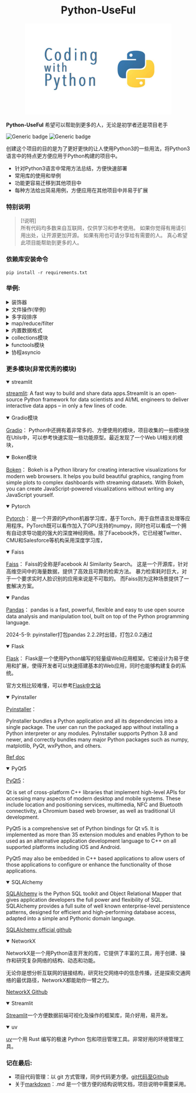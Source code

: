 
 # <center>Python-UseFul<center/>
<p align = "center"> 
<img src="./Image/python.jpg" ”height = “200 width="400" >
</p>

**Python-UseFul** 希望可以帮助到更多的人，无论是初学者还是项目老手

![Generic badge](https://img.shields.io/badge/Python-v3-blue.svg) ![Generic badge](https://img.shields.io/badge/pip-v3-red.svg)

创建这个项目的目的是为了更好更快的让人使用Python3的一些用法，将Python3语言中的特点更方便应用于Python构建的项目中。  
- 针对Python3语言中常用方法总结，方便快速部署  
- 常用库的使用和举例  
- 功能更容易迁移到其他项目中 
- 每种方法给出简易用例，方便应用在其他项目中并易于扩展

### 特别说明
> [!说明]\
> 所有代码均多数来自互联网，仅供学习和参考使用。
> 如果你觉得有用请引用出处，让开源更加开源。
> 如果有用也可请分享给有需要的人。
> 真心希望此项目能帮助到更多的人。
>


### 依赖库安装命令
```shell
pip install -r requirements.txt
```

### 举例:
<details>
<summary>装饰器</summary>

```python
import time

# 计时函数装饰器
def timer(func):
    def wrapper(*args, **kwargs):
        start_time = time.time()
        result = func(*args, **kwargs)
        end_time = time.time()
        print(f"{func.__name__} took {end_time - start_time:.2f} seconds to "
              "execute.")
        return result
    return wrapper

# 测试计时
@timer
def test_record_runtime():
    s = 0
    for i in range(100000):
        s += 1


if __name__ == '__main__':
    test_record_runtime()
```
</details>

<details>
<summary>文件操作(举例)</summary>

```python
import os
import shutil
from tqdm import tqdm
from enum import Enum


class File_Type(Enum):
    ...


class File_OP():
    ...


# 测试一
def test_findfile():
    ...


# 测试二
def test_copyfiles():
    ...


if __name__ == '__main__':
    test_findfile()
    test_copyfiles()
```
</details>

<details>
<summary>多字段排序</summary>

```python
some code ...
```
</details>

<details>
<summary>map/reduce/filter</summary>

```python
some code ...
```
</details>

<details>
<summary>内置数据格式</summary>

```python
some code ...
```
</details>

<details>
<summary>collections模块</summary>
一定要像熟悉内置关键词一样熟悉的模块

```python
some code ...
```
</details>

<details>
<summary>functools模块</summary>
一定要像熟悉内置关键词一样熟悉的模块

```python
some code ...
```
</details>

 
<details>
<summary>协程asyncio</summary>
python3的功能，以python3.8为例，python3.10之后取消yield实现协程功能。

```python
some code ...
```
</details>

### 更多模块(非常优秀的模块)

<details open>
<summary>
streamlit
</summary>

[streamlit](https://streamlit.io/): A fast way to build and share data apps.Streamlit is an open-source Python framework for data scientists and AI/ML engineers to deliver interactive data apps – in only a few lines of code.

<details open>
<summary>
Gradio模块
</summary>

[Gradio](https://www.gradio.app/ "Gradio 方便部署你的Web UI快速展示后端功能")：
Python中还拥有着非常多的、方便使用的模块，项目收集的一些模块放在Utils中，可以参考快速实现一些功能原型。最近发现了一个Web UI相关的模块，

</details>

<details open>
<summary>
Boken模块
</summary>

[Boken](https://docs.bokeh.org/en/latest/docs/user_guide.html#userguide "交互式可视化web图表")：
Bokeh is a Python library for creating interactive visualizations for modern web browsers. It helps you build beautiful graphics, ranging from simple plots to complex dashboards with streaming datasets. With Bokeh, you can create JavaScript-powered visualizations without writing any JavaScript yourself.
</details>

<details open>
<summary>Pytorch</summary>

[Pytorch](https://pytorch.org  "交互式可视化web图表")：
是一个开源的Python机器学习库，基于Torch，用于自然语言处理等应用程序。PyTorch既可以看作加入了GPU支持的numpy，同时也可以看成一个拥有自动求导功能的强大的深度神经网络。除了Facebook外，它已经被Twitter、CMU和Salesforce等机构采用深度学习库，
</details>

<details open>
<summary>Faiss</summary>

[Faiss](https://github.com/facebookresearch/faiss "高效向量检索")：
Faiss的全称是Facebook AI Similarity Search。
这是一个开源库，针对高维空间中的海量数据，提供了高效且可靠的检索方法。
暴力检索耗时巨大，对于一个要求实时人脸识别的应用来说是不可取的。
而Faiss则为这种场景提供了一套解决方案。

</details>

<details open>
<summary>Pandas</summary>

[Pandas](https://pandas.pydata.org/ "高效数据处理库")：
pandas is a fast, powerful, flexible and easy to use open source data analysis and manipulation tool,
built on top of the Python programming language.

2024-5-9: pyinstaller打包pandas 2.2.2时出错，打包2.0.2通过

</details>

<details open>
<summary>Flask</summary>

[Flask](https://flask.palletsprojects.com/en/3.0.x/ "web服务端框架")：
Flask是一个使用Python编写的轻量级Web应用框架。它被设计为易于使用和扩展，使得开发者可以快速搭建基本的Web应用，同时也能够构建复杂的系统。

官方文档比较难懂，可以参考[Flask中文站](https://flask.github.net.cn/)

</details>

<details open>
<summary>Pyinstaller</summary>

[Pyinstaller](https://pyinstaller.org/ "桌面打包应用")：

PyInstaller bundles a Python application and all its dependencies into a single package. The user can run the packaged app without installing a Python interpreter or any modules. PyInstaller supports Python 3.8 and newer, and correctly bundles many major Python packages such as numpy, matplotlib, PyQt, wxPython, and others.

[Ref doc](https://pyinstaller.org/en/stable/)

</details>

<details open>
<summary>PyQt5</summary>

[PyQt5](https://www.riverbankcomputing.com/software/pyqt/ "跨平台桌面级应用")：

Qt is set of cross-platform C++ libraries that implement high-level APIs for accessing many aspects of modern desktop and mobile systems. These include location and positioning services, multimedia, NFC and Bluetooth connectivity, a Chromium based web browser, as well as traditional UI development.

PyQt5 is a comprehensive set of Python bindings for Qt v5. It is implemented as more than 35 extension modules and enables Python to be used as an alternative application development language to C++ on all supported platforms including iOS and Android.

PyQt5 may also be embedded in C++ based applications to allow users of those applications to configure or enhance the functionality of those applications.
</details>

<details open>
<summary>SQLAlchemy</summary>

[SQLAlchemy](https://docs.sqlalchemy.org/en/20/orm/quickstart.html#declare-models) is the Python SQL toolkit and Object Relational Mapper that gives application developers the full power and flexibility of SQL. SQLAlchemy provides a full suite of well known enterprise-level persistence patterns, designed for efficient and high-performing database access, adapted into a simple and Pythonic domain language.

[SQLAlchemy official github](https://github.com/sqlalchemy/sqlalchemy)
</details>

<details open>
<summary>NetworkX</summary>

NetworkX是一个用Python语言开发的库，它提供了丰富的工具，用于创建、操作和研究复杂网络的结构、动态和功能。

无论你是想分析互联网的链接结构，研究社交网络中的信息传播，还是探索交通网络的最优路径，NetworkX都能助你一臂之力。

[NetworkX Github](https://github.com/networkx/networkx)
</details>


<details open>
<summary>Streamlit</summary>

[Streamlit](https://docs.streamlit.io/)一个方便数据前端可视化及操作的框架库，简介好用，易开发。
</details>

<details open>
<summary>uv</summary>

[uv](https://uv.doczh.com/)一个用 Rust 编写的极速 Python 包和项目管理工具。非常好用的环境管理工具。
</details>

### 记在最后:
- 项目代码管理：以 git 方式管理，同步代码更方便。[git代码至Github](https://blog.csdn.net/qq_24990383/article/details/127608245 "CSDN")
- 关于[markdown](https://www.markdownguide.org/ "markdown官网")：.md 是一个很方便的结构说明文档，项目说明中需要采用。